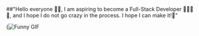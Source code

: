 ##"Hello everyone 👋🏻, I am aspiring to become a Full-Stack Developer 👨🏻‍💻😬, and I hope I do not go crazy in the process. I hope I can make it!🥹"

(![Funny GIF](https://media.giphy.com/media/l0HlNn4MwWDbqaWRK/giphy.gif)



<!--
**flavio-franceschetti/flavio-franceschetti** is a ✨ _special_ ✨ repository because its `README.md` (this file) appears on your GitHub profile.

Here are some ideas to get you started:

- 🔭 I’m currently working on ...
- 🌱 I’m currently learning ...
- 👯 I’m looking to collaborate on ...
- 🤔 I’m looking for help with ...
- 💬 Ask me about ...
- 📫 How to reach me: ...
- 😄 Pronouns: ...
- ⚡ Fun fact: ...
-->
